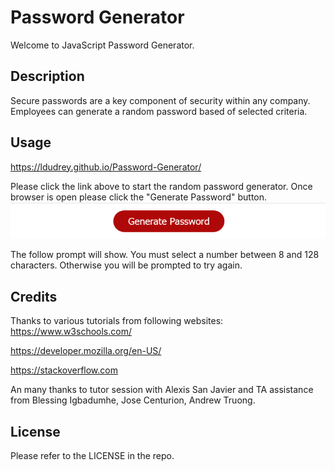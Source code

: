 # Password Generator
Welcome to JavaScript Password Generator.

## Description
Secure passwords are a key component of security within any company. Employees can generate a random password based of selected criteria.
## Usage

https://ldudrey.github.io/Password-Generator/

Please click the link above to start the random password generator. Once browser is open please click the "Generate Password" button.
![The Password Generator application displays a red button to "Generate Password".](./assets/images/Password%20Generator%20Button.png)

The follow prompt will show. You must select a number between 8 and 128 characters. Otherwise you will be prompted to try again.


## Credits

Thanks to various tutorials from following websites:
https://www.w3schools.com/

https://developer.mozilla.org/en-US/

https://stackoverflow.com

An many thanks to tutor session with Alexis San Javier and TA assistance from Blessing Igbadumhe, Jose Centurion, Andrew Truong.

## License
Please refer to the LICENSE in the repo.

